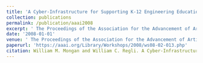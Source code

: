 ```yaml
---
title: 'A Cyber-Infrastructure for Supporting K-12 Engineering Education through Robotics'
collection: publications
permalink: /publication/aaai2008
excerpt: ' The Proceedings of the Association for the Advancement of Artificial Intelligence (AAAI) Education Track 2008.'
date: '2008-01-01'
venue: ' The Proceedings of the Association for the Advancement of Artificial Intelligence (AAAI) Education Track 2008.'
paperurl: 'https://aaai.org/Library/Workshops/2008/ws08-02-013.php'
citation: William M. Mongan and William C. Regli. A Cyber-Infrastructure for Supporting K-12 Engineering Education through Robotics  The Proceedings of the Association for the Advancement of Artificial Intelligence (AAAI) Education Track 2008.
---
```


